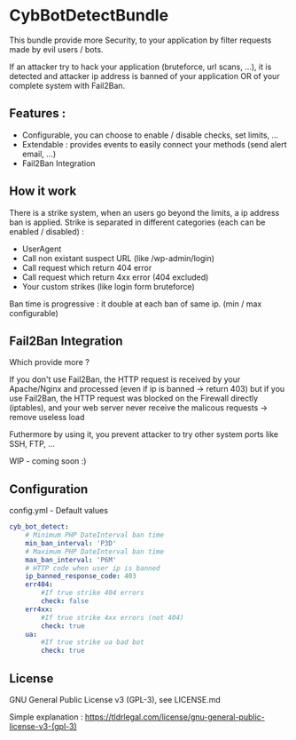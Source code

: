 # CybBotDetectBundle

This bundle provide more Security, to your application by filter requests made by evil users / bots.

If an attacker try to hack your application (bruteforce, url scans, ...), it is detected and attacker ip address is banned of your application OR of your complete system with Fail2Ban.

## Features :
- Configurable, you can choose to enable / disable checks, set limits, ...
- Extendable : provides events to easily connect your methods (send alert email, ...)
- Fail2Ban Integration

## How it work
There is a strike system, when an users go beyond the limits, a ip address ban is applied.
Strike is separated in different categories (each can be enabled / disabled) :
- UserAgent
- Call non existant suspect URL (like /wp-admin/login)
- Call request which return 404 error
- Call request which return 4xx error (404 excluded)
- Your custom strikes (like login form bruteforce)

Ban time is progressive : it double at each ban of same ip. (min / max configurable)

## Fail2Ban Integration
Which provide more ?

If you don't use Fail2Ban, the HTTP request is received by your Apache/Nginx and processed (even if ip is banned -> return 403)
but if you use Fail2Ban, the HTTP request was blocked on the Firewall directly (iptables), and your web server never receive the malicous requests -> remove useless load

Futhermore by using it, you prevent attacker to try other system ports like SSH, FTP, ...


WIP - coming soon :)

## Configuration
config.yml - Default values
``` yml
cyb_bot_detect:
    # Minimum PHP DateInterval ban time
    min_ban_interval: 'P3D'
    # Maximum PHP DateInterval ban time
    max_ban_interval: 'P6M'
    # HTTP code when user ip is banned
    ip_banned_response_code: 403
    err404:
        #If true strike 404 errors
        check: false
    err4xx:
        #If true strike 4xx errors (not 404)
        check: true
    ua:
        #If true strike ua bad bot
        check: true
```


## License

GNU General Public License v3 (GPL-3), see LICENSE.md

Simple explanation : https://tldrlegal.com/license/gnu-general-public-license-v3-(gpl-3)